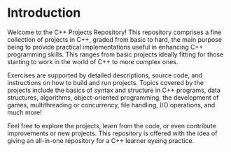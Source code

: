 # Introduction

Welcome to the C++ Projects Repository! This repository comprises a fine collection of projects in C++, graded from basic to hard, the main purpose being to provide practical implementations useful in enhancing C++ programming skills. This ranges from basic projects ideally fitting for those starting to work in the world of C++ to more complex ones.

Exercises are supported by detailed descriptions, source code, and instructions on how to build and run projects. Topics covered by the projects include the basics of syntax and structure in C++ programs, data structures, algorithms, object-oriented programming, the development of games, multithreading or concurrency, file handling, I/O operations, and much more!

Feel free to explore the projects, learn from the code, or even contribute improvements or new projects. This repository is offered with the idea of giving an all-in-one repository for a C++ learner eyeing practice.
